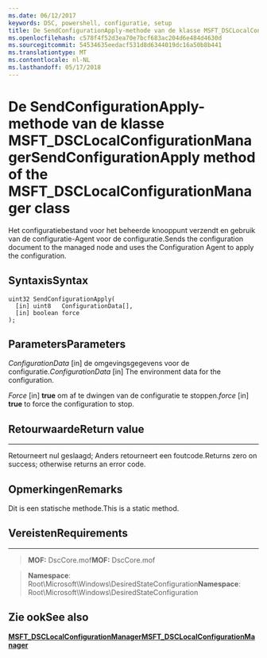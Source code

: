 ```yaml
---
ms.date: 06/12/2017
keywords: DSC, powershell, configuratie, setup
title: De SendConfigurationApply-methode van de klasse MSFT_DSCLocalConfigurationManager
ms.openlocfilehash: c578f4f52d3ea70e7bcf683ac204d6e484d4630d
ms.sourcegitcommit: 54534635eedacf531d8d6344019dc16a50b8b441
ms.translationtype: MT
ms.contentlocale: nl-NL
ms.lasthandoff: 05/17/2018
---
```

# <a name="sendconfigurationapply-method-of-the-msftdsclocalconfigurationmanager-class"></a><span data-ttu-id="bddc2-103">De SendConfigurationApply-methode van de klasse MSFT_DSCLocalConfigurationManager</span><span class="sxs-lookup"><span data-stu-id="bddc2-103">SendConfigurationApply method of the MSFT_DSCLocalConfigurationManager class</span></span>

<span data-ttu-id="bddc2-104">Het configuratiebestand voor het beheerde knooppunt verzendt en gebruik van de configuratie-Agent voor de configuratie.</span><span class="sxs-lookup"><span data-stu-id="bddc2-104">Sends the configuration document to the managed node and uses the Configuration Agent to apply the configuration.</span></span>

<a name="syntax"></a><span data-ttu-id="bddc2-105">Syntaxis</span><span class="sxs-lookup"><span data-stu-id="bddc2-105">Syntax</span></span>
------

```mof
uint32 SendConfigurationApply(
  [in] uint8   ConfigurationData[],
  [in] boolean force
);
```

<a name="parameters"></a><span data-ttu-id="bddc2-106">Parameters</span><span class="sxs-lookup"><span data-stu-id="bddc2-106">Parameters</span></span>
----------

<span data-ttu-id="bddc2-107">*ConfigurationData* \[in\] de omgevingsgegevens voor de configuratie.</span><span class="sxs-lookup"><span data-stu-id="bddc2-107">*ConfigurationData* \[in\] The environment data for the configuration.</span></span>

<span data-ttu-id="bddc2-108">*Force* \[in\] **true** om af te dwingen van de configuratie te stoppen.</span><span class="sxs-lookup"><span data-stu-id="bddc2-108">*force* \[in\] **true** to force the configuration to stop.</span></span>

## <a name="return-value"></a><span data-ttu-id="bddc2-109">Retourwaarde</span><span class="sxs-lookup"><span data-stu-id="bddc2-109">Return value</span></span>
------------

<span data-ttu-id="bddc2-110">Retourneert nul geslaagd; Anders retourneert een foutcode.</span><span class="sxs-lookup"><span data-stu-id="bddc2-110">Returns zero on success; otherwise returns an error code.</span></span>

## <a name="remarks"></a><span data-ttu-id="bddc2-111">Opmerkingen</span><span class="sxs-lookup"><span data-stu-id="bddc2-111">Remarks</span></span>

<span data-ttu-id="bddc2-112">Dit is een statische methode.</span><span class="sxs-lookup"><span data-stu-id="bddc2-112">This is a static method.</span></span>

## <a name="requirements"></a><span data-ttu-id="bddc2-113">Vereisten</span><span class="sxs-lookup"><span data-stu-id="bddc2-113">Requirements</span></span>
------------
><span data-ttu-id="bddc2-114">**MOF:** DscCore.mof</span><span class="sxs-lookup"><span data-stu-id="bddc2-114">**MOF:** DscCore.mof</span></span>

><span data-ttu-id="bddc2-115">**Namespace**: Root\Microsoft\Windows\DesiredStateConfiguration</span><span class="sxs-lookup"><span data-stu-id="bddc2-115">**Namespace**: Root\Microsoft\Windows\DesiredStateConfiguration</span></span>


## <a name="see-also"></a><span data-ttu-id="bddc2-116">Zie ook</span><span class="sxs-lookup"><span data-stu-id="bddc2-116">See also</span></span>


[<span data-ttu-id="bddc2-117">**MSFT_DSCLocalConfigurationManager**</span><span class="sxs-lookup"><span data-stu-id="bddc2-117">**MSFT_DSCLocalConfigurationManager**</span></span>](msft-dsclocalconfigurationmanager.md)